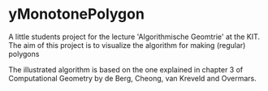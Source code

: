 yMonotonePolygon
===============
A little students project for the lecture 'Algorithmische Geomtrie' at the KIT.
The aim of this project is to visualize the algorithm for making (regular) polygons

The illustrated algorithm is based on the one explained in chapter 3 
of Computational Geometry by de Berg, Cheong, van Kreveld and Overmars.